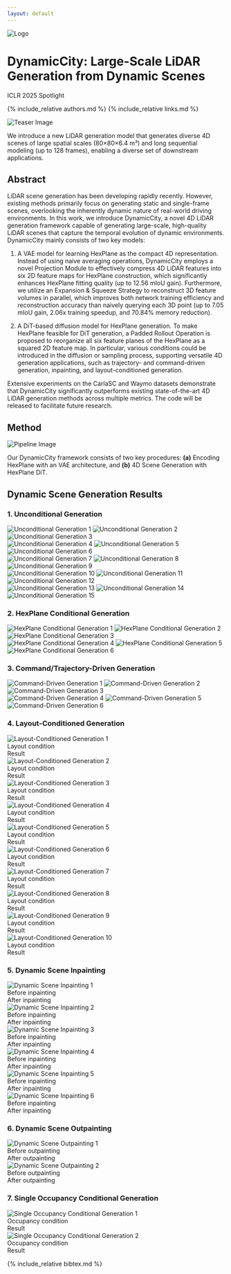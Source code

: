 ```yaml
---
layout: default
---
```


<div class="title-container">
  <img src="assets/images/logo.png" alt="Logo" class="logo">
  <h1>
    <span class="main-title"><span class="dynamic">Dynamic</span><span class="city">City</span>: Large-Scale LiDAR</span>
    <span class="main-title">Generation from Dynamic Scenes</span>
  </h1>
</div>

<p class="venue">ICLR 2025 Spotlight</p>

{% include_relative authors.md %}
{% include_relative links.md %}

<div class="teaser-container">
  <img src="assets/images/teaser.webp" alt="Teaser Image" class="teaser-image">

  <p class="teaser-caption">
  We introduce a new LiDAR generation model that generates diverse 4D scenes of large spatial scales (80×80×6.4 m³) and long sequential modeling (up to 128 frames), enabling a diverse set of downstream applications.
  </p>
</div>

## Abstract

<div class="abstract">
LiDAR scene generation has been developing rapidly recently. However, existing methods primarily focus on generating static and single-frame scenes, overlooking the inherently dynamic nature of real-world driving environments. In this work, we introduce <span class="highlight-pink">Dynamic</span><span class="highlight-blue">City</span>, a novel 4D LiDAR generation framework capable of generating large-scale, high-quality LiDAR scenes that capture the temporal evolution of dynamic environments. DynamicCity mainly consists of two key models:

1. A VAE model for learning HexPlane as the compact 4D representation. Instead of using naive averaging operations, DynamicCity employs a novel <span class="highlight">Projection Module</span> to effectively compress 4D LiDAR features into six 2D feature maps for HexPlane construction, which significantly enhances HexPlane fitting quality (up to <span class="highlight">12.56</span> mIoU gain). Furthermore, we utilize an <span class="highlight">Expansion & Squeeze Strategy</span> to reconstruct 3D feature volumes in parallel, which improves both network training efficiency and reconstruction accuracy than naively querying each 3D point (up to <span class="highlight">7.05</span> mIoU gain, <span class="highlight">2.06x</span> training speedup, and <span class="highlight">70.84%</span> memory reduction).

2. A DiT-based diffusion model for HexPlane generation. To make HexPlane feasible for DiT generation, a <span class="highlight">Padded Rollout Operation</span> is proposed to reorganize all six feature planes of the HexPlane as a squared 2D feature map. In particular, various conditions could be introduced in the diffusion or sampling process, supporting <span class="highlight">versatile 4D generation applications</span>, such as trajectory- and command-driven generation, inpainting, and layout-conditioned generation.

Extensive experiments on the CarlaSC and Waymo datasets demonstrate that DynamicCity significantly outperforms existing state-of-the-art 4D LiDAR generation methods across multiple metrics. The code will be released to facilitate future research.
</div>

## Method

<div class="method-container">
  <img src="assets/images/pipeline.png" alt="Pipeline Image" class="method-image">

  <p class="method-caption">
  Our <span class="highlight-pink">Dynamic</span><span class="highlight-blue">City</span> framework consists of two key procedures: <strong>(a)</strong> Encoding HexPlane with an VAE architecture, and <strong>(b)</strong> 4D Scene Generation with HexPlane DiT.
  </p>
</div>

## Dynamic Scene Generation Results

### 1. Unconditional Generation
<div class="demo-section">
  <div class="video-row">
    <img src="assets/images/u_c_1.webp" alt="Unconditional Generation 1" class="video-small">
    <img src="assets/images/u_c_2.webp" alt="Unconditional Generation 2" class="video-small">
    <img src="assets/images/u_c_3.webp" alt="Unconditional Generation 3" class="video-small">
  </div>
  
  <div class="video-row">
    <img src="assets/images/R_u_c_1.webp" alt="Unconditional Generation 4" class="video-small">
    <img src="assets/images/R_u_c_2.webp" alt="Unconditional Generation 5" class="video-small">
    <img src="assets/images/R_u_c_3.webp" alt="Unconditional Generation 6" class="video-small">
  </div>

  <div class="video-row">
    <img src="assets/images/R_u_c_4.webp" alt="Unconditional Generation 7" class="video-small">
    <img src="assets/images/R_u_c_5.webp" alt="Unconditional Generation 8" class="video-small">
    <img src="assets/images/R_u_c_6.webp" alt="Unconditional Generation 9" class="video-small">
  </div>

  <div class="video-row">
    <img src="assets/images/R_u_c_7.webp" alt="Unconditional Generation 10" class="video-small">
    <img src="assets/images/R_u_c_8.webp" alt="Unconditional Generation 11" class="video-small">
    <img src="assets/images/R_u_c_9.webp" alt="Unconditional Generation 12" class="video-small">
  </div>
  
  <div class="video-row">
    <img src="assets/images/u_w_1.webp" alt="Unconditional Generation 13" class="video-small">
    <img src="assets/images/u_w_2.webp" alt="Unconditional Generation 14" class="video-small">
    <img src="assets/images/u_w_3.webp" alt="Unconditional Generation 15" class="video-small">
  </div>
</div>

### 2. HexPlane Conditional Generation
<div class="demo-section">
  <div class="video-row">
    <img src="assets/images/h_c_1.webp" alt="HexPlane Conditional Generation 1" class="video-small">
    <img src="assets/images/h_c_2.webp" alt="HexPlane Conditional Generation 2" class="video-small">
    <img src="assets/images/h_c_3.webp" alt="HexPlane Conditional Generation 3" class="video-small">
  </div>
  
  <div class="video-row">
    <img src="assets/images/h_w_1.webp" alt="HexPlane Conditional Generation 4" class="video-small">
    <img src="assets/images/h_w_2.webp" alt="HexPlane Conditional Generation 5" class="video-small">
    <img src="assets/images/h_w_3.webp" alt="HexPlane Conditional Generation 6" class="video-small">
  </div>
</div>

### 3. Command/Trajectory-Driven Generation
<div class="demo-section">
  <div class="video-row">
    <img src="assets/images/r_c_1.webp" alt="Command-Driven Generation 1" class="video-small">
    <img src="assets/images/r_c_2.webp" alt="Command-Driven Generation 2" class="video-small">
    <img src="assets/images/r_c_3.webp" alt="Command-Driven Generation 3" class="video-small">
  </div>

  <div class="video-row">
    <img src="assets/images/R_c_c_1.webp" alt="Command-Driven Generation 4" class="video-small">
    <img src="assets/images/R_c_c_2.webp" alt="Command-Driven Generation 5" class="video-small">
    <img src="assets/images/R_c_c_3.webp" alt="Command-Driven Generation 6" class="video-small">
  </div>
</div>

### 4. Layout-Conditioned Generation
<div class="demo-section">
  <div class="video-row">
    <div class="video-container">
      <img src="assets/images/l_c_1.webp" alt="Layout-Conditioned Generation 1" class="video-normal">
      <div class="video-captions">
        <div class="caption-left">Layout condition</div>
        <div class="caption-right">Result</div>
      </div>
    </div>
    <div class="video-container">
      <img src="assets/images/l_c_2.webp" alt="Layout-Conditioned Generation 2" class="video-normal">
      <div class="video-captions">
        <div class="caption-left">Layout condition</div>
        <div class="caption-right">Result</div>
      </div>
    </div>
  </div>

  <div class="video-row">
    <div class="video-container">
      <img src="assets/images/R_l_c_1.webp" alt="Layout-Conditioned Generation 3" class="video-normal">
      <div class="video-captions">
        <div class="caption-left">Layout condition</div>
        <div class="caption-right">Result</div>
      </div>
    </div>
    <div class="video-container">
      <img src="assets/images/R_l_c_2.webp" alt="Layout-Conditioned Generation 4" class="video-normal">
      <div class="video-captions">
        <div class="caption-left">Layout condition</div>
        <div class="caption-right">Result</div>
      </div>
    </div>
  </div>

  <div class="video-row">
    <div class="video-container">
      <img src="assets/images/R_l_c_3.webp" alt="Layout-Conditioned Generation 5" class="video-normal">
      <div class="video-captions">
        <div class="caption-left">Layout condition</div>
        <div class="caption-right">Result</div>
      </div>
    </div>
    <div class="video-container">
      <img src="assets/images/R_l_c_4.webp" alt="Layout-Conditioned Generation 6" class="video-normal">
      <div class="video-captions">
        <div class="caption-left">Layout condition</div>
        <div class="caption-right">Result</div>
      </div>
    </div>
  </div>

  <div class="video-row">
    <div class="video-container">
      <img src="assets/images/R_l_c_5.webp" alt="Layout-Conditioned Generation 7" class="video-normal">
      <div class="video-captions">
        <div class="caption-left">Layout condition</div>
        <div class="caption-right">Result</div>
      </div>
    </div>
    <div class="video-container">
      <img src="assets/images/R_l_c_6.webp" alt="Layout-Conditioned Generation 8" class="video-normal">
      <div class="video-captions">
        <div class="caption-left">Layout condition</div>
        <div class="caption-right">Result</div>
      </div>
    </div>
  </div>
  
  <div class="video-row">
    <div class="video-container">
      <img src="assets/images/l_w_1.webp" alt="Layout-Conditioned Generation 9" class="video-normal">
      <div class="video-captions">
        <div class="caption-left">Layout condition</div>
        <div class="caption-right">Result</div>
      </div>
    </div>
    <div class="video-container">
      <img src="assets/images/l_w_2.webp" alt="Layout-Conditioned Generation 10" class="video-normal">
      <div class="video-captions">
        <div class="caption-left">Layout condition</div>
        <div class="caption-right">Result</div>
      </div>
    </div>
  </div>
</div>

### 5. Dynamic Scene Inpainting
<div class="demo-section">
  <div class="video-row">
    <div class="video-container">
      <img src="assets/images/i_c_1.webp" alt="Dynamic Scene Inpainting 1" class="video-normal">
      <div class="video-captions">
        <div class="caption-left">Before inpainting</div>
        <div class="caption-right">After inpainting</div>
      </div>
    </div>
    <div class="video-container">
      <img src="assets/images/i_c_2.webp" alt="Dynamic Scene Inpainting 2" class="video-normal">
      <div class="video-captions">
        <div class="caption-left">Before inpainting</div>
        <div class="caption-right">After inpainting</div>
      </div>
    </div>
  </div>

  <div class="video-row">
    <div class="video-container">
      <img src="assets/images/R_i_c_1.webp" alt="Dynamic Scene Inpainting 3" class="video-normal">
      <div class="video-captions">
        <div class="caption-left">Before inpainting</div>
        <div class="caption-right">After inpainting</div>
      </div>
    </div>
    <div class="video-container">
      <img src="assets/images/R_i_c_2.webp" alt="Dynamic Scene Inpainting 4" class="video-normal">
      <div class="video-captions">
        <div class="caption-left">Before inpainting</div>
        <div class="caption-right">After inpainting</div>
      </div>
    </div>
  </div>

  <div class="video-row">
    <div class="video-container">
      <img src="assets/images/R_i_c_3.webp" alt="Dynamic Scene Inpainting 5" class="video-normal">
      <div class="video-captions">
        <div class="caption-left">Before inpainting</div>
        <div class="caption-right">After inpainting</div>
      </div>
    </div>
    <div class="video-container">
      <img src="assets/images/R_i_c_4.webp" alt="Dynamic Scene Inpainting 6" class="video-normal">
      <div class="video-captions">
        <div class="caption-left">Before inpainting</div>
        <div class="caption-right">After inpainting</div>
      </div>
    </div>
  </div>
</div>

### 6. Dynamic Scene Outpainting
<div class="demo-section">
  <div class="video-row">
    <div class="video-container">
      <img src="assets/images/R_o_c_1.webp" alt="Dynamic Scene Outpainting 1" class="video-normal">
      <div class="video-captions">
        <div class="caption-left">Before outpainting</div>
        <div class="caption-right">After outpainting</div>
      </div>
    </div>
    <div class="video-container">
      <img src="assets/images/R_o_c_2.webp" alt="Dynamic Scene Outpainting 2" class="video-normal">
      <div class="video-captions">
        <div class="caption-left">Before outpainting</div>
        <div class="caption-right">After outpainting</div>
      </div>
    </div>
  </div>
</div>

### 7. Single Occupancy Conditional Generation
<div class="demo-section">
  <div class="video-row">
    <div class="video-container">
      <img src="assets/images/R_single_1.webp" alt="Single Occupancy Conditional Generation 1" class="video-normal">
      <div class="video-captions">
        <div class="caption-left">Occupancy condition</div>
        <div class="caption-right">Result</div>
      </div>
    </div>
    <div class="video-container">
      <img src="assets/images/R_single_2.webp" alt="Single Occupancy Conditional Generation 2" class="video-normal">
      <div class="video-captions">
        <div class="caption-left">Occupancy condition</div>
        <div class="caption-right">Result</div>
      </div>
    </div>
  </div>
</div>

{% include_relative bibtex.md %}
